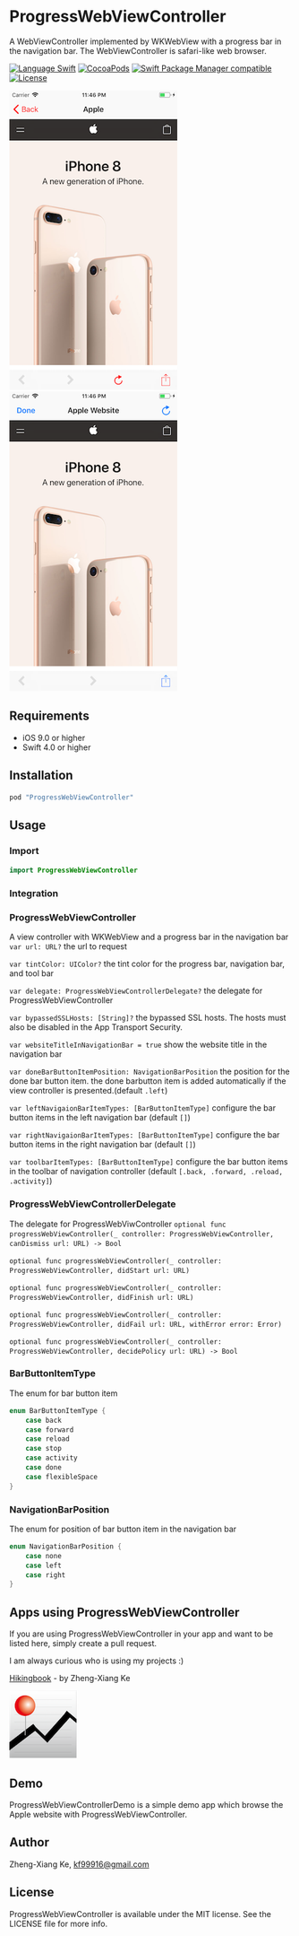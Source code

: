# ProgressWebViewController
A WebViewController implemented by WKWebView with a progress bar in the navigation bar. The WebViewController is safari-like web browser.

[![Language Swift](https://img.shields.io/badge/Language-Swift%204.0-orange.svg?style=flat)](https://swift.org)
[![CocoaPods](https://img.shields.io/cocoapods/v/ProgressWebViewController.svg)](#cocoapods)
[![Swift Package Manager compatible](https://img.shields.io/badge/Swift%20Package%20Manager-compatible-brightgreen.svg)](https://github.com/apple/swift-package-manager)
[![License](https://img.shields.io/github/license/kf99916/ProgressWebViewController.svg)](LICENSE)

![ProgressWebViewController](/screenshots/progressWebViewController.png "ProgressWebViewController") ![ProgressWebViewController](/screenshots/progressWebViewController2.png "ProgressWebViewController")

## Requirements

- iOS 9.0 or higher
- Swift 4.0 or higher

## Installation

```ruby
pod "ProgressWebViewController"
```

## Usage

### Import

```swift
import ProgressWebViewController
```

### Integration

### ProgressWebViewController

A view controller with WKWebView and a progress bar in the navigation bar 
`var url: URL?` the url to request

`var tintColor: UIColor?` the tint color for the progress bar, navigation bar, and tool bar

`var delegate: ProgressWebViewControllerDelegate?` the delegate for ProgressWebViewController

`var bypassedSSLHosts: [String]?` the bypassed SSL hosts. The hosts must also be disabled in the App Transport Security.

`var websiteTitleInNavigationBar = true` show the website title in the navigation bar

`var doneBarButtonItemPosition: NavigationBarPosition` the position for the done bar button item. the done barbutton item is added automatically if the view controller is presented.(default `.left`)

`var leftNavigaionBarItemTypes: [BarButtonItemType]` configure the bar button items in the left navigation bar (default `[]`)

`var rightNavigaionBarItemTypes: [BarButtonItemType]` configure the bar button items in the right navigation bar (default `[]`)

`var toolbarItemTypes: [BarButtonItemType]` configure the bar button items in the toolbar of navigation controller (default `[.back, .forward, .reload, .activity]`)

### ProgressWebViewControllerDelegate

The delegate for ProgressWebViwController
`optional func progressWebViewController(_ controller: ProgressWebViewController, canDismiss url: URL) -> Bool`

`optional func progressWebViewController(_ controller: ProgressWebViewController, didStart url: URL)`

`optional func progressWebViewController(_ controller: ProgressWebViewController, didFinish url: URL)`

`optional func progressWebViewController(_ controller: ProgressWebViewController, didFail url: URL, withError error: Error)`

`optional func progressWebViewController(_ controller: ProgressWebViewController, decidePolicy url: URL) -> Bool`

### BarButtonItemType
The enum for bar button item
```swift
enum BarButtonItemType {
    case back
    case forward
    case reload
    case stop
    case activity
    case done
    case flexibleSpace
}
```

### NavigationBarPosition
The enum for position of bar button item in the navigation bar
```swift
enum NavigationBarPosition {
    case none
    case left
    case right
}
```

## Apps using ProgressWebViewController

If you are using ProgressWebViewController in your app and want to be listed here, simply create a pull request.

I am always curious who is using my projects :)

[Hikingbook](https://itunes.apple.com/app/id1067838748) - by Zheng-Xiang Ke

![Hikingbook](apps/Hikingbook.png)

## Demo

ProgressWebViewControllerDemo is a simple demo app which browse the Apple website with ProgressWebViewController.

## Author

Zheng-Xiang Ke, kf99916@gmail.com

## License

ProgressWebViewController is available under the MIT license. See the LICENSE file for more info.
